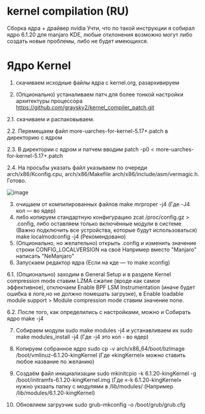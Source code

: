 # kernel compilation (RU)
Сборка ядра + драйвер nvidia
Учти, что по такой инструкции я собирал ядро 6.1.20 для manjaro KDE, 
любые отклонения возможно могут либо создать новые проблемы, либо не будет имеющихся.
# Ядро Kernel

1. скачиваем исходные файлы ядра с kernel.org, разархивируем 

2. (Опционально) устаналиваем патч для более тонкой настройки архитектуры процессора
https://github.com/graysky2/kernel_compiler_patch.git

2.1. скачиваем и распаковываем. 

2.2. Перемещаем файл more-uarches-for-kernel-5.17+.patch в директорию с ядром

2.3. В директории с ядром и патчем вводим patch -p0 <  more-uarches-for-kernel-5.17+.patch

2.4. На просьбы указать файл указываем по очереди arch/x86/Kconfig.cpu, arch/x86/Makefile arch/x86/include/asm/vermagic.h. Готово.

![image](https://user-images.githubusercontent.com/40124505/226691623-73590f95-f6a1-481f-876d-4b6aa8d0df54.png)


3. очищаем от компилированных файлов make mrproper -j4 (Где -J4 кол — во ядер)
4. либо копируем стандартную конфигурацию zcat /proc/config.gz > .config, 
   либо оставляем только включённые модули в системе (Важно подключить все устройства, которые будут использоваться)  make localmodconfig -j4 (Рекомендовано)
5. (Опционально, но желательно) открыть .config и изменить значение строки CONFIG_LOCALVERSION на своё Например вместо "Manjaro" написать "NeManjaro"
6. Запускаем редактор ядра (Если на кде — то make xconfig)

6.1. (Опционально) заходим в General Setup и в разделе Kernel compression mode ставим LZMA сжатие (вроде как самое эффективное), отключаем Enable BPF LSM Instrumentation (иначе будет ошибка в логе,но не должно помешать загрузке), в Enable loadable module support > Module compression mode ставим значение none.

6.2. После того, как определились с настройками, можно и Собирать ядро make -j4

7. Собираем модули sudo make modules -j4
и устанавливаем их sudo make modules_install -j4 (Где -j4 это кол - во ядер)

8. Копируем собранное ядро sudo cp -v arch/x86_64/boot/bzImage /boot/vmlinuz-6.1.20-kingKernel 
(Где «kingKernel» можно ставить любое название по желанию)
9. Создаём файл инициализации sudo mkinitcpio -k 6.1.20-kingKernel -g /boot/initramfs-6.1.20-kingKernel.img
(Где «-k 6.1.20-kingKernel» нужно укзаать папку с модулями в /lib/modules/ (Например /lib/modules/6.1.20-kingKernel)

10. Обновляем загрузчик sudo grub-mkconfig -o /boot/grub/grub.cfg






